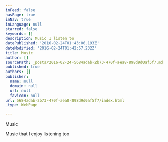 ```yaml
---
inFeed: false
hasPage: true
inNav: true
inLanguage: null
starred: false
keywords: []
description: Music I listen to
datePublished: '2016-02-24T01:43:06.193Z'
dateModified: '2016-02-24T01:42:57.232Z'
title: Music
author: []
sourcePath: _posts/2016-02-24-5684adab-2b73-470f-aea8-898d9d0af5f7.md
published: true
authors: []
publisher:
  name: null
  domain: null
  url: null
  favicon: null
url: 5684adab-2b73-470f-aea8-898d9d0af5f7/index.html
_type: WebPage

---
```

Music

Music that I enjoy listening too